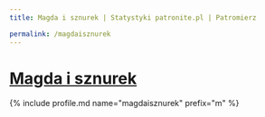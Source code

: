 ```yaml
---
title: Magda i sznurek | Statystyki patronite.pl | Patromierz

permalink: /magdaisznurek
---
```


# [Magda i sznurek](https://patronite.pl/magdaisznurek)

{% include profile.md name="magdaisznurek" prefix="m" %}
